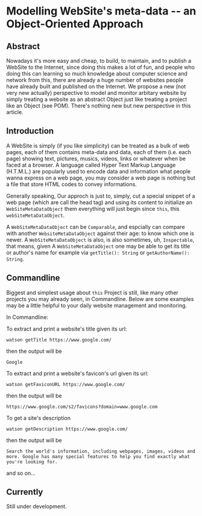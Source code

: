 # Modelling WebSite's meta-data -- an Object-Oriented Approach

## Abstract 

Nowadays it's more easy and cheap, to build, to maintain, and to publish a WebSite to the Internet, since doing this makes a lot of fun, and people who doing this can learning so much knowledge about computer science and network from this, there are already a huge number of websites people have already built and published on the Internet. We propose a new (not very new actually) perspective to model and monitor arbitary website by simply treating a website as an abstract Object just like treating a project like an Object (see POM). There's nothing new but new perspective in this article.

## Introduction

A WebSite is simply (if you like simplicity) can be treated as a bulk of web pages, each of them contains meta-data and data, each of them (i.e. each page) showing text, pictures, musics, videos, links or whatever when be faced at a browser. A language called Hyper Text Markup Language (H.T.M.L.) are popularly used to encode data and information what people wanna express on a web page, you may consider a web page is nothing but a file that store HTML codes to convey informations.

Generally speaking, Our approch is just to, simply, cut a special snippet of a web page (which are call the head tag) and using its content to initialize an `WebSiteMetaDataObject` them everything will just begin since `this`, this  `webSiteMetaDataObject`.

A `WebSiteMetaDataObject` can be `Comparable`, and espcially can compare with another `WebsiteMetaDataObject` against their age: to know which one is newer. A `WebSiteMetaDataObject` is also, is also sometimes, uh, `Inspectable`, that means, given A `WebSiteMetaDataObject` one may be able to get its title or author's name for example via `getTitle(): String` or `getAuthorName(): String`.

## Commandline

Biggest and simplest usage about `this` Project is still, like many other projects you may already seen, in Commandline. Below are some examples may be a little helpful to your daily website management and monitoring.

In Commandline:

To extract and print a website's title given its url:

```
watson getTitle https://www.google.com/
```

then the output will be

```
Google
```

To extract and print a website's favicon's url given its url:

```
watson getFaviconURL https://www.google.com/
```

then the output will be

```
https://www.google.com/s2/favicons?domain=www.google.com
```

To get a site's description

```
watson getDescription https://www.google.com/
```

then the output will be

```
Search the world's information, including webpages, images, videos and more. Google has many special features to help you find exactly what you're looking for.
```

and so on...

## Currently

Still under development.